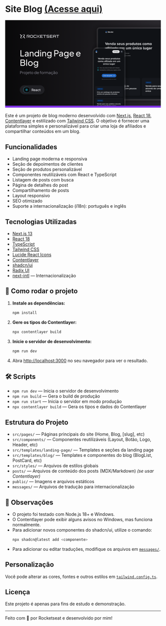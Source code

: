 # Site Blog [(Acesse aqui)](https://site-blog-rho.vercel.app/)

![Imagem do Blog/Site](https://raw.githubusercontent.com/SamuelOliveiraa/site-blog/refs/heads/master/public/og-image.png)

Este é um projeto de blog moderno desenvolvido com [Next.js](https://nextjs.org/), [React 18](https://react.dev/), [Contentlayer](https://www.contentlayer.dev/) e estilizado com [Tailwind CSS](https://tailwindcss.com/). O objetivo é fornecer uma plataforma simples e personalizável para criar uma loja de afiliados e compartilhar conteúdos em um blog.

## Funcionalidades

- Landing page moderna e responsiva
- Seção de depoimentos de clientes
- Seção de produtos personalizável
- Componentes reutilizáveis com React e TypeScript
- Listagem de posts com busca
- Página de detalhes do post
- Compartilhamento de posts
- Layout responsivo
- SEO otimizado
- Suporte a internacionalização (i18n): português e inglês

## Tecnologias Utilizadas

- [Next.js 13](https://nextjs.org/)
- [React 18](https://react.dev/)
- [TypeScript](https://www.typescriptlang.org/)
- [Tailwind CSS](https://tailwindcss.com/)
- [Lucide React Icons](https://lucide.dev/)
- [Contentlayer](https://www.contentlayer.dev/)
- [shadcn/ui](https://ui.shadcn.com/)
- [Radix UI](https://www.radix-ui.com/)
- [next-intl](https://next-intl-docs.vercel.app/) — Internacionalização

## 🚀 Como rodar o projeto

1. **Instale as dependências:**

   ```sh
   npm install
   ```

2. **Gere os tipos do Contentlayer:**

   ```sh
   npx contentlayer build
   ```

3. **Inicie o servidor de desenvolvimento:**

   ```sh
   npm run dev
   ```

4. Abra [http://localhost:3000](http://localhost:3000) no seu navegador para ver o resultado.

## 🛠️ Scripts

- `npm run dev` — Inicia o servidor de desenvolvimento
- `npm run build` — Gera o build de produção
- `npm run start` — Inicia o servidor em modo produção
- `npx contentlayer build` — Gera os tipos e dados do Contentlayer

## Estrutura do Projeto

- `src/pages/` — Páginas principais do site (Home, Blog, [slug], etc)
- `src/components/` — Componentes reutilizáveis (Layout, Botão, Logo, Header, etc)
- `src/templates/landing-page/` — Templates e seções da landing page
- `src/templates/blog/` — Templates e componentes do blog (BlogList, PostCard, etc)
- `src/styles/` — Arquivos de estilos globais
- `posts/` — Arquivos de conteúdo dos posts (MDX/Markdown) _(se usar Contentlayer)_
- `public/` — Imagens e arquivos estáticos
- `messages/` — Arquivos de tradução para internacionalização

## 📝 Observações

- O projeto foi testado com Node.js 18+ e Windows.
- O Contentlayer pode exibir alguns avisos no Windows, mas funciona normalmente.
- Para adicionar novos componentes do shadcn/ui, utilize o comando:
  ```sh
  npx shadcn@latest add <componente>
  ```
- Para adicionar ou editar traduções, modifique os arquivos em [`messages/`](messages/).

## Personalização

Você pode alterar as cores, fontes e outros estilos em [`tailwind.config.ts`](tailwind.config.ts).

## Licença

Este projeto é apenas para fins de estudo e demonstração.

---

Feito com 💙 por Rocketseat e desenvolvido por mim!
